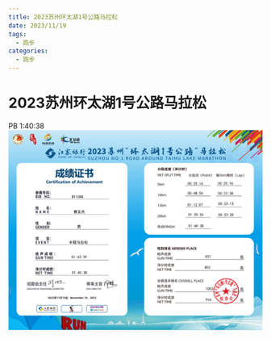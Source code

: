 ```yaml
---
title: 2023苏州环太湖1号公路马拉松
date: 2023/11/19
tags:
  - 跑步
categories:
  - 跑步
---
```


# 2023苏州环太湖1号公路马拉松

PB 1:40:38
<img src="./img/9.png"/>
